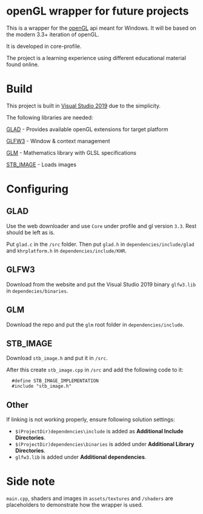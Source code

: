 # openGL wrapper for future projects

This is a wrapper for the [openGL](https://www.opengl.org//) api meant for Windows. It will be based on the modern 3.3+ iteration of openGL.

It is developed in core-profile.

The project is a learning experience using different educational material found online. 
 
# Build

This project is built in [Visual Studio 2019](https://visualstudio.microsoft.com/vs/) due to the simplicity.

The following libraries are needed:

[GLAD](https://glad.dav1d.de) - Provides available openGL extensions for target platform

[GLFW3](https://www.glfw.org/) - Window & context management

[GLM](https://github.com/g-truc/glm) - Mathematics library with GLSL specifications

[STB_IMAGE](https://github.com/nothings/stb) - Loads images

# Configuring

 ## GLAD
 Use the web downloader and use `Core` under profile and gl version `3.3`. Rest should be left as is.
 
 Put `glad.c` in the `/src` folder. Then put `glad.h` in `dependencies/include/glad` and `khrplatform.h` in `dependencies/include/KHR`.
 
 ## GLFW3
 Download from the website and put the Visual Studio 2019 binary `glfw3.lib` in `dependecies/binaries`.
 
 ## GLM
 Download the repo and put the `glm` root folder in `dependencies/include`.
 
 ## STB_IMAGE
 Download `stb_image.h` and put it in `/src`.
 
 After this create `stb_image.cpp` in `/src` and add the following code to it:
 
      #define STB_IMAGE_IMPLEMENTATION
      #include "stb_image.h"
      
## Other

If linking is not working properly, ensure following solution settings:
* `$(ProjectDir)dependencies\include` is added as **Additional Include Directories**.
* `$(ProjectDir)dependencies\binaries` is added under **Additional Library Directories**.
* `glfw3.lib` is added under **Additional dependencies**.

# Side note
`main.cpp`, shaders and images in `assets/textures` and `/shaders` are placeholders to demonstrate how the wrapper is used.
